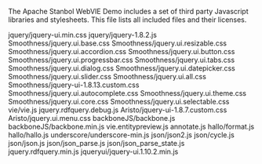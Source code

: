 <!--
  Licensed to the Apache Software Foundation (ASF) under one or more
  contributor license agreements.  See the NOTICE file distributed with
  this work for additional information regarding copyright ownership.
  The ASF licenses this file to You under the Apache License, Version 2.0
  (the "License"); you may not use this file except in compliance with
  the License.  You may obtain a copy of the License at

      http://www.apache.org/licenses/LICENSE-2.0

  Unless required by applicable law or agreed to in writing, software
  distributed under the License is distributed on an "AS IS" BASIS,
  WITHOUT WARRANTIES OR CONDITIONS OF ANY KIND, either express or implied.
  See the License for the specific language governing permissions and
  limitations under the License.
-->

The Apache Stanbol WebVIE Demo includes a set of third party Javascript
libraries and stylesheets. This file lists all included files and their
licenses.

jquery/jquery-ui.min.css
jquery/jquery-1.8.2.js
Smoothness/jquery.ui.base.css
Smoothness/jquery.ui.resizable.css
Smoothness/jquery.ui.accordion.css
Smoothness/jquery.ui.button.css
Smoothness/jquery.ui.progressbar.css
Smoothness/jquery.ui.tabs.css
Smoothness/jquery.ui.dialog.css
Smoothness/jquery.ui.datepicker.css
Smoothness/jquery.ui.slider.css
Smoothness/jquery.ui.all.css
Smoothness/jquery-ui-1.8.13.custom.css
Smoothness/jquery.ui.autocomplete.css
Smoothness/jquery.ui.theme.css
Smoothness/jquery.ui.core.css
Smoothness/jquery.ui.selectable.css
vie/vie.js
jquery.rdfquery.debug.js
Aristo/jquery-ui-1.8.7.custom.css
Aristo/jquery.ui.menu.css
backboneJS/backbone.js
backboneJS/backbone.min.js
vie.entitypreview.js
annotate.js
hallo/format.js
hallo/hallo.js
underscore/underscore-min.js
json/json2.js
json/cycle.js
json/json.js
json/json_parse.js
json/json_parse_state.js
jquery.rdfquery.min.js
jqueryui/jquery-ui.1.10.2.min.js
